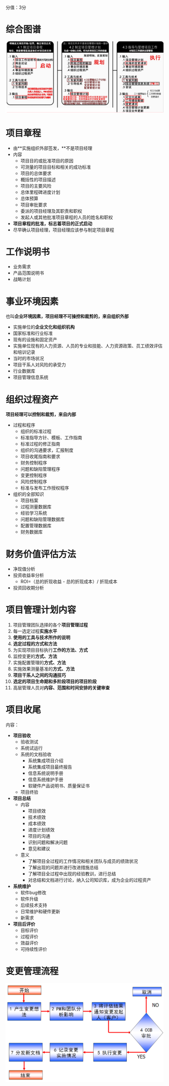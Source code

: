分值：3分

# 综合图谱
![image.png](.assets/1585032230678-f540cf27-82a5-465d-9ee6-280404b31937.png)

# 项目章程

- 由**实施组织外部签发，**不是项目经理
- 内容
   - 项目目的或批准项目的原因
   - 可测量的项目目标和相关的成功标准
   - 项目的总体要求
   - 概括性的项目描述
   - 项目的主要风险
   - 总体里程碑进度计划
   - 总体预算
   - 项目审批要求
   - 委派的项目经理及其职责和职权
   - 发起人或其他批准项目章程的人员的姓名和职权
- **项目章程的批准，标志着项目的正式启动**
- 尽早确认项目经理，项目经理应该参与制定项目章程




# 工作说明书

- 业务需求
- 产品范围说明书
- 战略计划




# 事业环境因素
也叫**企业环境因素，项目经理不可操控和裁剪的，来自组织外部**

- 实施单位的**企业文化和组织机构**
- 国家标准和行业标准
- 现有的设施和固定资产
- 实施单位现有的人力资源、人员的专业和技能、人力资源政策、员工绩效评估和培训记录
- 当时的市场状况
- 项目干系人对风险的承受力
- 行业数据库
- 项目管理信息系统




# 组织过程资产
**项目经理可以控制和裁剪，来自内部**

- 过程和程序
   - 组织的标准过程
   - 标准指导方针、模板、工作指南
   - 标准过程的修正指南
   - 组织的沟通要求，汇报制度
   - 项目收尾指南和要求
   - 财务控制程序
   - 问题和缺陷管理程序
   - 变更控制程序
   - 风险控制程序
   - 标准与发布工作授权程序
- 组织的全部知识
   - 项目档案
   - 过程测量数据库
   - 经验学习系统
   - 问题和缺陷管理数据库
   - 配置管理数据库
   - 财务数据库




# 财务价值评估方法

- 净现值分析
- 投资收益率分析
   - ROI=（总的折现收益 - 总的折现成本）/ 折现成本
- 投资回收期分析




# 项目管理计划内容

1. 项目管理团队选择的各个**项目管理过程**
1. 每一选定过程**实施水平**
1. **使用的工具与技术所作的说明**
1. **选定过程的方式和方法**
1. 为实现项目目标执行**工作的方法、方式**
1. 监控变更的**方式、方法**
1. 实施配置管理的**方式、方法**
1. 实施效果测量基准的**方式、方法**
1. **项目干系人之间的沟通技巧**
1. **选定的项目生命期和多阶段项目的项目阶段**
1. 高层管理人员对**内容、范围和时间安排的关键审查**




# 项目收尾
内容：

- **项目验收**
   - 验收测试
   - 系统试运行
   - 系统的文档验收
      - 系统集成项目介绍
      - 系统集成项目最终报告
      - 信息系统说明手册
      - 信息系统维护手册
      - 软硬件产品说明书、质量保证书
   - 项目终验
- **项目总结**
   - 内容
      - 项目绩效
      - 技术绩效
      - 成本绩效
      - 进度计划绩效
      - 项目的沟通
      - 识别问题和解决问题
      - 意见和建议
   - 意义
      - 了解项目全过程的工作情况和相关团队与成员的绩效状况
      - 了解出现的问题并进行改进措施总结
      - 了解项目全过程中出现的经验教训，进行总结
      - 对总结和文档进行讨论，纳入公司知识库，成为企业的过程资产
- **系统维护**
   - 软件bug修改
   - 软件升级
   - 后续技术支持
   - 日常维护和硬件更新
   - 新需求
- **项目后评价**
   - 目标评价
   - 过程评价
   - 效益评价
   - 可持续性评价




# 变更管理流程
![image.png](.assets/1585032157673-488e4e7a-102f-4189-92a3-6ca8af891c9c.png)

